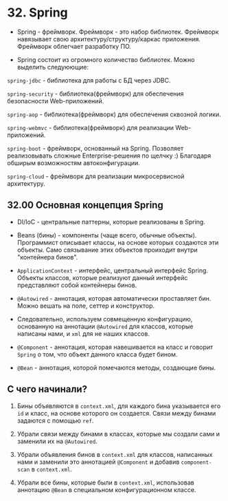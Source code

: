 # 32. Spring

* Spring - фреймворк. Фреймворк - это набор библиотек. Фреймворк навязывает свою архитектуру/структуру/каркас приложения. Фреймворк облегчает разработку ПО.

* Spring состоит из огромного количество библиотек. Можно выделить следуюющие:

`spring-jdbc` - библиотека для работы с БД через JDBC.

`spring-security` - библиотека(фреймворк) для обеспечения безопасности Web-приложений.

`spring-aop` - библиотека(фреймворк) для обеспечения сквозной логики.

`spring-webmvc` - библиотека(фреймворк) для реализации Web-приложений.

`spring-boot` - фреймворк, основанный на Spring. Позволяет реализовывать сложные Enterprise-решения по щелчку :) Благодаря обширым возможностям автоконфигурации.

`spring-cloud` - фреймворк для реализации микросервисной архитектуру.

## 32.00 Основная концепция Spring

* DI/IoC - центральные паттерны, которые реализованы в Spring. 

* Beans (бины) - компоненты (чаще всего, обычные объекты). Программист описывает классы, на основе которых создаются эти объекты. Само связывание этих объектов проиходит внутри "контейнера бинов".

* `ApplicationContext` - интерфейс, центральный интерфейс Spring. Объекты классов, которые реализуют данный интерфейс представляют собой контейнеры бинов.

* `@Autowired` - аннотация, которая автоматически проставляет бин. Можно вешать на поле, сеттер и конструктор.

* Следовательно, используем совмещенную конфигурацию, основанную на аннотации `@Autowired` для классов, которые написаны нами, и `xml` для не наших классов.

* `@Component` - аннотация, которая навешивается на класс и говорит `Spring` о том, что объект данного класса будет бином. 

* `@Bean` - аннотация, которой помечаются методы, создающие бины.

## С чего начинали?

1. Бины объявляются в `context.xml`, для каждого бина указывается его `id` и класс, на основе которого он создается. Связи между бинами задаются с помощью `ref`.

2. Убрали связи между бинами в классах, которые мы создали сами и заменили их на `@Autowired`.

3. Убрали объявления бинов в `context.xml` для классов, написанных нами и заменили это аннотацией `@Component` и добавив `component-scan` в `context.xml`.

4. Убрали все бины, которые были в `context.xml`, использовав аннотацию `@Bean` в специальном конфигурационном классе.